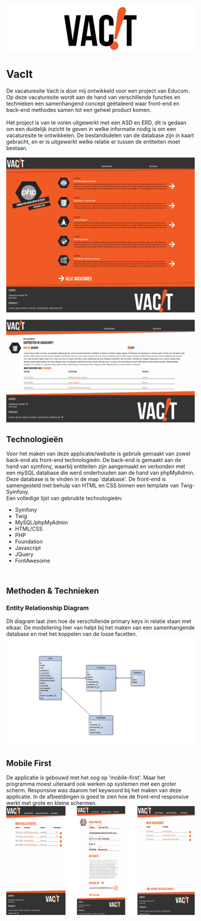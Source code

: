 <img src="public/assets/images/vacit-banner.png">
<h1>VacIt</h1>
De vacaturesite VacIt is door mij ontwikkeld voor een project van Educom. Op deze vacaturesite wordt aan de hand van verschillende functies en technieken een samenhangend concept geëtaleerd waar front-end en back-end methodes samen tot een geheel product komen.
<br><br>
Het project is van te voren uitgewerkt met een ASD en ERD, dit is gedaan om een duidelijk inzicht te geven in welke informatie nodig is om een vacaturesite te ontwikkelen. De bestandsdelen van de database zijn in kaart gebracht, en er is uitgewerkt welke relatie er tussen de entiteiten moet bestaan.
<br><br>
<img src="public/assets/screenshots/homepage.jpg">
<img src="public/assets/screenshots/site.png">
<br>
<h2>Technologieën </h2>
Voor het maken van deze applicatie/website is gebruik gemaakt van zowel back-end als front-end technologieën. De back-end is gemaakt aan de hand van symfony, waarbij entiteiten zijn aangemaakt en verbonden met een mySQL database die werd onderhouden aan de hand van phpMyAdmin. Deze database is te vinden in de map 'database'. De front-end is samengesteld met behulp van HTML en CSS binnen een template van Twig-Symfony.
<br>
Een volledige lijst van gebruikte technologieën:
<br>
<ul>
    <li>Symfony</li>
    <li>Twig</li>
    <li>MySQL/phpMyAdmin</li>
    <li>HTML/CSS</li>
    <li>PHP</li>
    <li>Foundation</li>
    <li>Javascript</li>
    <li>JQuery</li>
    <li>FontAwesome</li>
</ul>
<br>

<h2>Methoden & Technieken</h2>
<h3>Entity Relationship Diagram</h3>
Dit diagram laat zien hoe de verschillende primary keys in relatie staan met elkaar. De modellering hier van helpt bij het maken van een samenhangende database en met het koppelen van de losse facetten.
<br>
<img src="public/assets/screenshots/ERD.png">
<br>

<h2>Mobile First</h2>
De applicatie is gebouwd met het oog op 'mobile-first'. Maar het programma moest uiteraard ook werken op systemen met een groter scherm. Responsive was daarom het keywoord bij het maken van deze applicatie. In de afbeeldingen is goed te zien hoe de front-end responsive werkt met grote en kleine schermen.
<br>
<img src="public/assets/screenshots/mobile.png">



